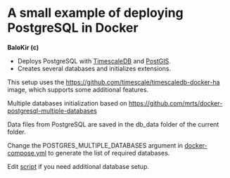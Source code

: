 # A small example of deploying PostgreSQL in Docker

__BaloKir (c)__


* Deploys PostgreSQL with [TimescaleDB](https://www.timescale.com/) and [PostGIS](https://postgis.net/).
* Creates several databases and initializes extensions.

This setup uses the https://github.com/timescale/timescaledb-docker-ha image, which supports some additional features.

Multiple databases initialization based on https://github.com/mrts/docker-postgresql-multiple-databases

Data files from PostgreSQL are saved in the db_data folder of the current folder.

Change the POSTGRES_MULTIPLE_DATABASES argument in [docker-compose.yml](docker-compose.yml) to generate the list of required databases.

Edit [script](pg-init-scripts/create-multiple-postgresql-databases.sh) if you need additional database setup.


